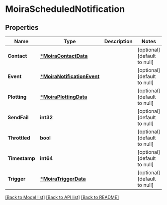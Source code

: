 # MoiraScheduledNotification

## Properties
Name | Type | Description | Notes
------------ | ------------- | ------------- | -------------
**Contact** | [***MoiraContactData**](moira.ContactData.md) |  | [optional] [default to null]
**Event** | [***MoiraNotificationEvent**](moira.NotificationEvent.md) |  | [optional] [default to null]
**Plotting** | [***MoiraPlottingData**](moira.PlottingData.md) |  | [optional] [default to null]
**SendFail** | **int32** |  | [optional] [default to null]
**Throttled** | **bool** |  | [optional] [default to null]
**Timestamp** | **int64** |  | [optional] [default to null]
**Trigger** | [***MoiraTriggerData**](moira.TriggerData.md) |  | [optional] [default to null]

[[Back to Model list]](../README.md#documentation-for-models) [[Back to API list]](../README.md#documentation-for-api-endpoints) [[Back to README]](../README.md)

